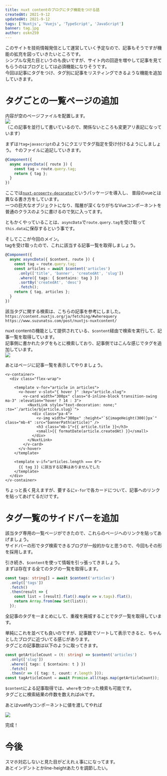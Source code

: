 ```yaml
---
title: nuxt contentのブログにタグ機能をつける話
createdAt: 2021-9-12
updatedAt: 2021-9-12
tags: ['Nuxtjs', 'Vuejs', 'TypeScript', 'JavaScript']
banner: tag.jpg
author: oskn259
---
```


このサイトを技術情報発信として運営していく予定なので、記事もそうですが機能の拡充を図っていきたいところです。  
シンプルな見た目というのも良いですが、サイト内の回遊を増やして記事を見てもらうのはブログとしては必須機能になりそうです。  
今回は記事にタグをつけ、タグ別に記事をリスティングできるような機能を追加していきます。  



# タグごとの一覧ページの追加
内容が空のページファイルを配置します。  
<img src="/article/nuxt_content_tag_sidebar/empty_page.png">  
（この記事を並行して書いているので、関係ないところも変更アリ表記になっています）  

まずは`?tag=javascript`のようにクエリでタグ指定を受け付けるようにしましょう。
↑のファイルに追記していきます。

```ts
@Component({
  async asyncData({ route }) {
    const tag = route.query.tag;
    return { tag };
  }
})
```
ここでは[`nuxt-property-decorator`](https://www.npmjs.com/package/nuxt-property-decorator)というパッケージを導入し、
普段のvueとは異なる書き方をしています。  
一つの巨大なオブジェクトになり、階層が深くなりがちなVueコンポーネントを普通のクラスのように書けるので気に入ってます。  

ともかくやっていることは、`asyncData`で`route.query.tag`を受け取って`this.data`に保存するという事です。  

そしてここが今回のメイン。  
tagを受け取ったので、これに該当する記事一覧を取得しましょう。  
```ts
@Component({
  async asyncData({ $content, route }) {
    const tag = route.query.tag;
    const articles = await $content('articles')
      .only(['title', 'banner', 'createdAt', 'slug'])
      .where({ tags: { $contains: tag } })
      .sortBy('createdAt', 'desc')
      .fetch();
    return { tag, articles };
  }
})
```
該当タグに関する検索は、こちらの記事を参考にしました。  
`https://content.nuxtjs.org/ja/fetching/#wherequery`  
`https://www.suzunatsu.com/post/nuxtjs-nuxtcontent/`  

nuxt contentの機能として提供されている、`$content`経由で検索を実行して、記事一覧を取得しています。  
記事側に書かれたタグをもとに検索しており、記事側ではこんな感じでタグを追加しています。  
<img src="/article/nuxt_content_tag_sidebar/article_header.png">  

あとはページに記事一覧を表示してやりましょう。  
```vue
<v-container>
  <div class="flex-wrap">

    <template v-for="article in articles">
      <v-hover v-slot="{ hover }" :key="article.slug">
        <v-card width="300px" class="d-inline-block transition-swing ma-3" :elevation="hover ? 14 : 3">
          <NuxtLink style="text-decoration: none;" :to="`/article/${article.slug}`">
            <div class="pa-4">
              <v-img width="300px" :height="`${imageHeight(300)}px`" class="mb-4" :src="bannerPath(article)" />
              <h3 class="mb-1">{{ article.title }}</h3>
              <small>{{ formatDate(article.createdAt) }}</small>
            </div>
          </NuxtLink>
        </v-card>
      </v-hover>
    </template>

    <template v-if="articles.length === 0">
      {{ tag }} に該当する記事はありませんでした
    </template>
  </div>
</v-container>
```
ちょっと長く見えますが、要するに`v-for`で各カードについて、記事へのリンクを貼ってあげてるだけです。  


# タグ一覧のサイドバーを追加
該当タグ専用の一覧ページができたので、これらのページへのリンクを貼ってあげましょう。  
サイドバーの形でタグ検索できるブログが一般的かなと思うので、今回もその形を採用します。  

引き続き、`$content`を使って情報を引っ張ってきましょう。  
まずは存在する全てのタグの一覧を取得します。  
```ts
const tags: string[] = await $content('articles')
  .only(['tags'])
  .fetch()
  .then(result => {
    const list = [result].flat().map(v => v.tags).flat();
    return Array.from(new Set(list));
  });
```
全記事のタグを一まとめにして、重複を廃城することでタグ一覧を取得しています。  

単純にこれを並べても良いのですが、記事数でソートして表示できると、ちゃんとしたブログに近づいてる感じがあります。  
タグごとの記事数は以下のように取ってきます。  
```ts
const getArticleCount = (t: string) => $content('articles')
  .only(['slug'])
  .where({ tags: { $contains: t } })
  .fetch()
  .then(r => ({ tag: t, count: r.length }));
const tagArticleCount = await Promise.all(tags.map(getArticleCount));
```
`$content`による記事取得では、`where`をつかった検索も可能です。  
タグごとに検索結果の件数を数えればokです。  

あとはvuetifyコンポーネントに値を渡してやれば  

<img src="/article/nuxt_content_tag_sidebar/built.png">  

完成！


# 今後
スマホ対応しないと見た目がどえれぇ事にになってます。  
あとインデントとかline-heightあたりを調節したい。  
